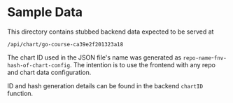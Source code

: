 # Sample Data

This directory contains stubbed backend data expected to be served at

    /api/chart/go-course-ca39e2f201323a18

The chart ID used in the JSON file's name was generated as
`repo-name`-`fnv-hash-of-chart-config`. The intention is to use the frontend
with any repo and chart data configuration.

ID and hash generation details can be found in the backend `chartID` function.
